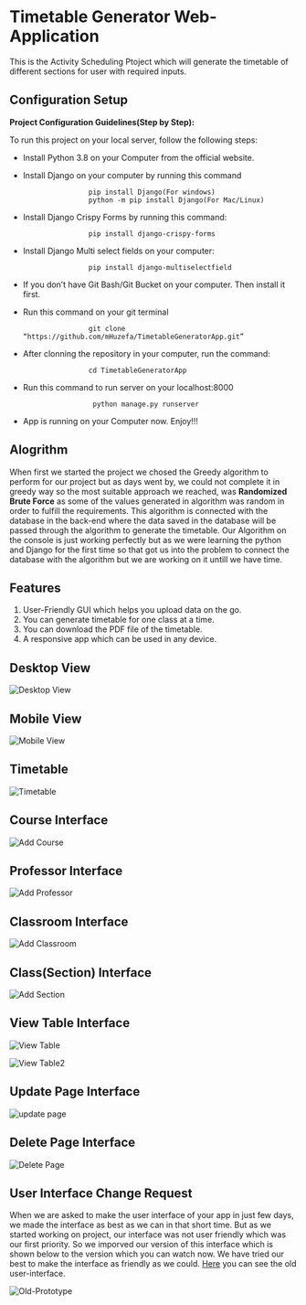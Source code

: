 # Timetable Generator Web-Application

This is the Activity Scheduling Ptoject which will generate the timetable of different sections for user with required inputs.

## Configuration Setup
<b>Project Configuration Guidelines(Step by Step):</b>

To run this project on your local server, follow the following steps:
* Install Python 3.8 on your Computer from the official website.
* Install Django on your computer by running this command 
                      
                      pip install Django(For windows)   
                      python -m pip install Django(For Mac/Linux)

* Install Django Crispy Forms by running this command:

                      pip install django-crispy-forms
* Install Django Multi select fields on your computer:

                      pip install django-multiselectfield
* If you don’t have Git Bash/Git Bucket on your computer. Then install it first.
* Run this command on your git terminal

                      git clone “https://github.com/mHuzefa/TimetableGeneratorApp.git”
* After clonning the repository in your computer, run the command:

                      cd TimetableGeneratorApp
* Run this command to run server on your localhost:8000

                       python manage.py runserver
- App is running on your Computer now. Enjoy!!!








## Alogrithm
When first we started the project we chosed the Greedy algorithm to perform for our project but as days went by, we could not complete it in greedy way so the most suitable approach we reached, was <b>Randomized Brute Force</b> as some of the values generated in algorithm was random in order to fulfill the requirements. This algorithm is connected with the database in the back-end where the data saved in the database will be passed through the algorithm to generate the timetable. Our Algorithm on the console is just working perfectly but as we were learning the python and Django for the first time so that got us into the problem to connect the database with the algorithm but we are working on it untill we have time.

## Features
1. User-Friendly GUI which helps you upload data on the go.
2. You can generate timetable for one class at a time.
3. You can download the PDF file of the timetable.
4. A responsive app which can be used in any device.


## Desktop View
![Desktop View](Screenshots/main-page.png "Main Page")
## Mobile View
![Mobile View](Screenshots/mobile-view.png "Mobile View - Responsive")
## Timetable
![Timetable](Screenshots/Timetable.png "Timetable")
## Course Interface
![Add Course](Screenshots/Add-Course.png "Add Course")

## Professor Interface
![Add Professor](Screenshots/Add-Professor.png "Add Professor")
## Classroom Interface
![Add Classroom](Screenshots/Add-classroom.png "Add Classroom")

## Class(Section) Interface
![Add Section](Screenshots/add-Class.png "Add Section")


## View Table Interface
![View Table](Screenshots/Professo-Table.png "View Table")

![View Table2](Screenshots/Class-Table.png "Class table")



## Update Page Interface
![update page](Screenshots/update.png "Update Page")


## Delete Page Interface
![Delete Page](Screenshots/delete.png "delete page")


## User Interface Change Request
When we are asked to make the user interface of your app in just few days, we made the interface as best as we can in that short time. But as we started working on project, our interface was not user friendly which was our first priority. So we imporved our version of this interface which is shown below to the version which you can watch now. We have tried our best to make the interface as friendly as we could. [Here](https://github.com/mrabdullahdev/CS311S20PID27/blob/master/Activity%20Scheduling%20-%20Final%20Project-compressed_2.pdf) you can see the old user-interface.

![Old-Prototype](https://github.com/mrabdullahdev/CS311S20PID27/blob/master/Activity%20Scheduling%20(Prototyping).PNG "Old Prototype of App")
